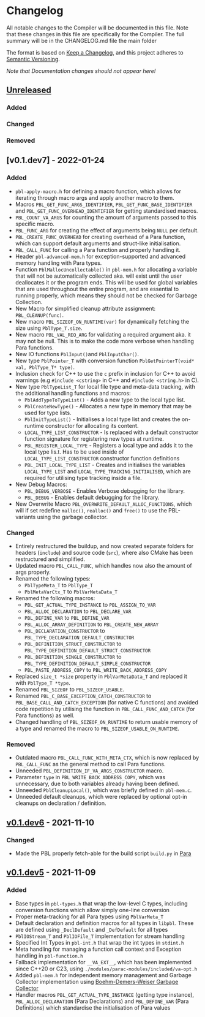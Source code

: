# Changelog

All notable changes to the Compiler will be documented in this file. Note that these changes in this file are
specifically for the Compiler. The full summary will be in the CHANGELOG.md file the main folder

The format is based on [Keep a Changelog](https://keepachangelog.com/en/1.0.0/), and this project adheres
to [Semantic Versioning](https://semver.org/spec/v2.0.0.html).

*Note that Documentation changes should not appear here!*

## [Unreleased]

### Added

### Changed

### Removed

## [v0.1.dev7] - 2022-01-24

### Added

- `pbl-apply-macro.h` for defining a macro function, which allows for iterating through macro args and apply another
  macro to them.
- Macros `PBL_GET_FUNC_ARGS_IDENTIFIER`, `PBL_GET_FUNC_BASE_IDENTIFIER` and `PBL_GET_FUNC_OVERHEAD_IDENTIFIER` for
  getting standardised macros.
- `PBL_COUNT_VA_ARGS` for counting the amount of arguments passed to this specific macro.
- `PBL_FUNC_ARG` for creating the effect of arguments being `NULL` per default.
- `PBL_CREATE_FUNC_OVERHEAD` for creating overhead of a Para function, which can support default arguments and
  struct-like initialisation.
- `PBL_CALL_FUNC` for calling a Para function and properly handling it.
- Header `pbl-advanced-mem.h` for exception-supported and advanced memory handling with Para types.
- Function `PblMallocUncollectable()` in `pbl-mem.h` for allocating a variable that will not be automatically collected
  aka. will exist until the user deallocates it or the program ends. This will be used for global variables that are
  used throughout the entire program, and are essential to running properly, which means they should not be checked for
  Garbage Collection.
- New Macro for simplified cleanup attribute assignment: `PBL_CLEANUP(func)`.
- New macro `PBL_SIZEOF_ON_RUNTIME(var)` for dynamically fetching the size using `PblType_T.size`.
- New macro `PBL_VAL_REQ_ARG` for validating a required argument aka. it may not be null. This is to make the code more
  verbose when handling Para functions.
- New IO functions `PblInput()`and `PblInputChar()`.
- New type `PblPointer_T` with conversion function `PblGetPointerT(void* val, PblType_T* type)`.
- Inclusion check for C++ to use the `c` prefix in inclusion for C++ to avoid warnings (e.g `#include <cstring>`
  in C++ and `#include <string.h>` in C).
- New type `PblTypeList_T` for local file type and meta-data tracking, with the additional handling functions and
  macros:
  - `PblAddTypeToTypeList()` - Adds a new type to the local type list.
  - `PblCreateNewType()` - Allocates a new type in memory that may be used for type lists.
  - `PblInitTypeList()` - Initialises a local type list and creates the on-runtime constructor for allocating its
    content.
  - `LOCAL_TYPE_LIST_CONSTRUCTOR` - Is replaced with a default constructor function signature for registering new types
    at runtime.
  - `PBL_REGISTER_LOCAL_TYPE` - Registers a local type and adds it to the local type lis.t. Has to be used inside of
    `LOCAL_TYPE_LIST_CONSTRUCTOR` constructor function definitions
  - `PBL_INIT_LOCAL_TYPE_LIST` - Creates and initialises the variables `LOCAL_TYPE_LIST` and 
    `LOCAL_TYPE_TRACKING_INITIALISED`, which are required for utilising type tracking inside a file.
- New Debug Macros: 
  - `PBL_DEBUG_VERBOSE` - Enables Verbose debugging for the library.
  - `PBL_DEBUG` - Enables default debugging for the library.
- New Overwrite Macro `PBL_OVERWRITE_DEFAULT_ALLOC_FUNCTIONS`, which will if set redefine `malloc()`, `realloc()` and
  `free()` to use the PBL-variants using the garbage collector.

### Changed

- Entirely restructured the buildup, and now created separate folders for headers (`include`) and
  source code (`src`), where also CMake has been restructured and simplified.
- Updated macro `PBL_CALL_FUNC`, which handles now also the amount of args properly.
- Renamed the following types:
    - `PblTypeMeta_T` to `PblType_T`
    - `PblMetaVarCtx_T` to `PblVarMetaData_T`
- Renamed the following macros:
    - `PBL_GET_ACTUAL_TYPE_INSTANCE` to `PBL_ASSIGN_TO_VAR`
    - `PBL_ALLOC_DECLARATION` to `PBL_DECLARE_VAR`
    - `PBL_DEFINE_VAR` to `PBL_DEFINE_VAR`
    - `PBL_ALLOC_ARRAY_DEFINITION` to `PBL_CREATE_NEW_ARRAY`
    - `PBL_DECLARATION_CONSTRUCTOR` to `PBL_TYPE_DECLARATION_DEFAULT_CONSTRUCTOR`
    - `PBL_DEFINITION_STRUCT_CONSTRUCTOR` to `PBL_TYPE_DEFINITION_DEFAULT_STRUCT_CONSTRUCTOR`
    - `PBL_DEFINITION_SINGLE_CONSTRUCTOR` to `PBL_TYPE_DEFINITION_DEFAULT_SIMPLE_CONSTRUCTOR`
    - `PBL_PASTE_ADDRESS_COPY` to `PBL_WRITE_BACK_ADDRESS_COPY`
- Replaced `size_t *size` property in `PblVarMetaData_T` and replaced it with `PblType_T *type`.
- Renamed `PBL_SIZEOF` to `PBL_SIZEOF_USABLE`.
- Renamed `PBL_C_BASE_EXCEPTION_CATCH_CONSTRUCTOR` to `PBL_BASE_CALL_AND_CATCH_EXCEPTION` (for native C functions) and
  avoided code repetition by utilising the function in `PBL_CALL_FUNC_AND_CATCH` (for Para functions) as well.
- Changed handling of `PBL_SIZEOF_ON_RUNTIME` to return usable memory of a type and renamed the macro to
  `PBL_SIZEOF_USABLE_ON_RUNTIME`.

### Removed

- Outdated macro `PBL_CALL_FUNC_WITH_META_CTX`, which is now replaced by `PBL_CALL_FUNC` as the general method to call
  Para functions.
- Unneeded `PBL_DEFINITION_IF_VA_ARGS_CONSTRUCTOR` macro.
- Parameter `type` in `PBL_WRITE_BACK_ADDRESS_COPY`, which was unnecessary, due to both variables already having been
  defined.
- Unneeded `PblCleanupLocal()`, which was briefly defined in `pbl-mem.c`.
- Unneeded default cleanups, which were replaced by optional opt-in cleanups on declaration / definition.

## [v0.1.dev6] - 2021-11-10

### Changed

- Made the PBL properly fetch-able for the build script `build.py` in [Para](https://github.com/Para-Lang/Para)

## [v0.1.dev5] - 2021-11-09

### Added

- Base types in `pbl-types.h` that wrap the low-level C types, including conversion functions which allow simply
  one-line conversion
- Proper meta-tracking for all Para types using `PblVarMeta_T`
- Default declaration and definition macros for all types in `libpbl`. These are defined using `_DeclDefault` and
  `_DefDefault` for all types
- `PblIOStream_T` and `PblIOFile_T` implementation for stream handling
- Specified Int Types in `pbl-int.h` that wrap the int types in `stdint.h`
- Meta handling for managing a function call context and Exception handling in `pbl-function.h`
- Fallback implementation for `__VA_EXT__`, which has been implemented since C++20 or C23,
  using `./modules/parac-modules/included/va-opt.h`
- Added `pbl-mem.h` for independent memory management and Garbage Collector implementation
  using [Boehm-Demers-Weiser Garbage Collector](https://github.com/ivmai/bdwgc)
- Handler macros `PBL_GET_ACTUAL_TYPE_INSTANCE` (getting type instance), `PBL_ALLOC_DECLARATION` (Para Declarations)
  and `PBL_DEFINE_VAR` (Para Definitions) which standardise the initialisation of Para values

[unreleased]: https://github.com/Para-Lang/Para-Base-Library/tree/dev
[v0.1.dev6]: https://github.com/Para-Lang/Para-Base-Library/compare/v0.1.dev6...v0.1.dev7
[v0.1.dev6]: https://github.com/Para-Lang/Para-Base-Library/compare/v0.1.dev5...v0.1.dev6
[v0.1.dev5]: https://github.com/Para-Lang/Para-Base-Library/tag/v0.1.dev5